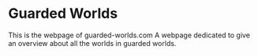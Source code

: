 # Guarded Worlds

This is the webpage of guarded-worlds.com
A webpage dedicated to give an overview about all the worlds in guarded worlds.
